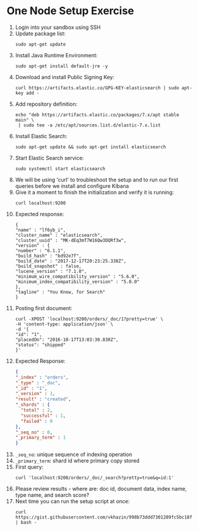 # One Node Setup Exercise

1. Login into your sandbox using SSH
2. Update package list:
   ```
   sudo apt-get update
   ```
3. Install Java Runtime Environment:
   ```
   sudo apt-get install default-jre -y
   ```
4. Download and install Public Signing Key:
   ```
   curl https://artifacts.elastic.co/GPG-KEY-elasticsearch | sudo apt-key add -
   ```
5. Add repository definition:
   ```
   echo "deb https://artifacts.elastic.co/packages/7.x/apt stable main" \
    | sudo tee -a /etc/apt/sources.list.d/elastic-7.x.list
   ```
6. Install Elastic Search:
   ```
   sudo apt-get update && sudo apt-get install elasticsearch
   ```
7. Start Elastic Search service:
   ```
   sudo systemctl start elasticsearch
   ```
8. We will be using 'curl' to troubleshoot the setup and to run our first queries before we install and configure Kibana
9. Give it a moment to finish the initialization and verify it is running:
   ```
   curl localhost:9200
   ```
10. Expected response:
    ```
    {
    "name" : "lf6yb_i",
    "cluster_name" : "elasticsearch",
    "cluster_uuid" : "MK-dEq3mT7W16Qw3DQRf3w",
    "version" : {
    "number" : "6.1.1",
    "build_hash" : "bd92e7f",
    "build_date" : "2017-12-17T20:23:25.338Z",
    "build_snapshot" : false,
    "lucene_version" : "7.1.0",
    "minimum_wire_compatibility_version" : "5.6.0",
    "minimum_index_compatibility_version" : "5.0.0"
    },
    "tagline" : "You Know, for Search"
    }
    ```
11. Posting first document:
    ```
    curl -XPOST 'localhost:9200/orders/_doc/1?pretty=true' \
    -H 'content-type: application/json' \
    -d '{
    "id": "1", 
    "placedOn": "2016-10-17T13:03:30.830Z",
    "status": "shipped"
    }'
    ```
12. Expected Response:  
    ```json
    {
    "_index" : "orders",
    "_type" : "_doc",
    "_id" : "1",
    "_version" : 1,
    "result" : "created",
    "_shards" : {
      "total" : 2,
      "successful" : 1,
      "failed" : 0
    },
    "_seq_no" : 0,
    "_primary_term" : 1
    }
    ```
13. `_seq_no`: unique sequence of indexing operation
14. `_primary_term`: shard id where primary copy stored
15. First query:
    ```
    curl 'localhost:9200/orders/_doc/_search?pretty=true&q=id:1'
    ```
16. Please review results - where are: doc id, document data, index name, type name, and search score?
17. Next time you can run the setup script at once:
    ```
    curl https://gist.githubusercontent.com/vkhazin/998b73ddd7301209fc5bc18f5945eb2e/raw/6756e5766210029e1b34494ccf4cdb0357181a34/gistfile1.txt | bash -
    ```



